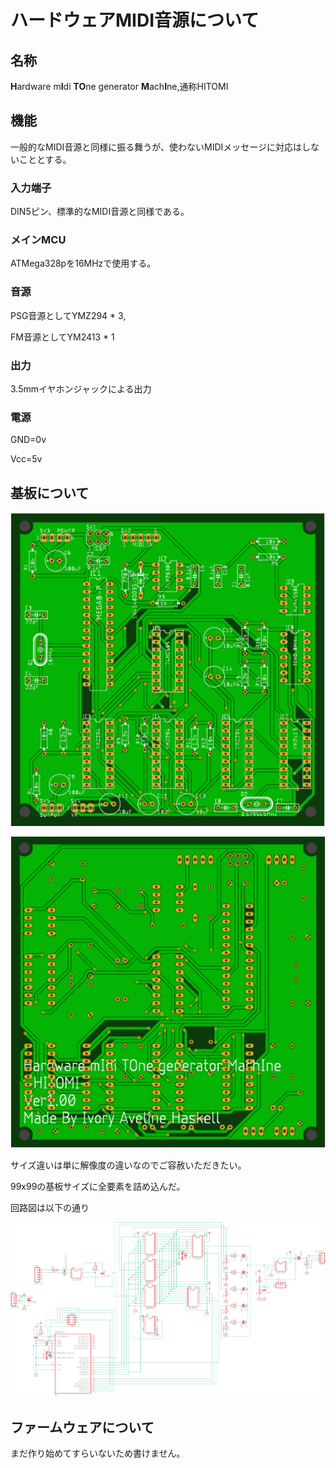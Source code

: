 # ハードウェアMIDI音源について

## 名称

**H**ardware m**I**di **TO**ne generator **M**ach**I**ne,通称HITOMI



## 機能

一般的なMIDI音源と同様に振る舞うが、使わないMIDIメッセージに対応はしないこととする。

### 入力端子

DIN5ピン、標準的なMIDI音源と同様である。

### メインMCU

ATMega328pを16MHzで使用する。

### 音源

PSG音源としてYMZ294 * 3,

FM音源としてYM2413 * 1

### 出力

3.5mmイヤホンジャックによる出力

### 電源

GND=0v

Vcc=5v



## 基板について

![omote](./picture/omote.PNG)

![ura](./picture/ura.PNG)

サイズ違いは単に解像度の違いなのでご容赦いただきたい。

99x99の基板サイズに全要素を詰め込んだ。

回路図は以下の通り

![board](./picture/board.PNG)

## ファームウェアについて

まだ作り始めてすらいないため書けません。